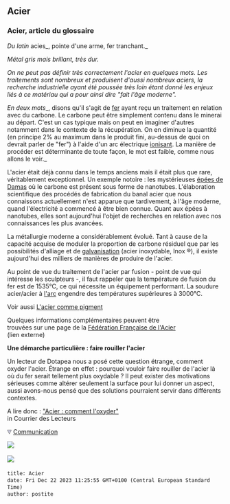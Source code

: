 ## Acier
### Acier, article du glossaire
 _Du latin_ acies_, pointe d'une arme, fer tranchant._

_Métal gris mais brillant, très dur._

_On ne peut pas définir très correctement l'acier en quelques mots. Les traitements sont nombreux et produisent d'aussi nombreux aciers, la recherche industrielle ayant été poussée très loin étant donné les enjeux liés à ce matériau qui a pour ainsi dire "fait l'âge moderne"._

_En deux mots__, disons qu'il s'agit de [fer](fer.html) ayant reçu un traitement en relation avec du carbone. Le carbone peut être simplement contenu dans le minerai au départ. C'est un cas typique mais on peut en imaginer d'autres notamment dans le contexte de la récupération. On en diminue la quantité (en principe 2% au maximum dans le produit fini, au-dessus de quoi on devrait parler de "fer") à l'aide d'un arc électrique [ionisant](ion.html). La manière de procéder est déterminante de toute façon, le mot est faible, comme nous allons le voir._

L'acier était déjà connu dans le temps anciens mais il était plus que rare, véritablement exceptionnel. Un exemple notoire : les mystérieuses [épées de Damas](chap11metamateriaux.html#epeesdamas) où le carbone est présent sous forme de nanotubes. L'élaboration scientifique des procédés de fabrication du banal acier que nous connaissons actuellement n'est apparue que tardivement, à l'âge moderne, quand l'électricité a commencé à être bien connue. Quant aux épées à nanotubes, elles sont aujourd'hui l'objet de recherches en relation avec nos connaissances les plus avancées.

La métallurgie moderne a considérablement évolué. Tant à cause de la capacité acquise de moduler la proportion de carbone résiduel que par les possibilités d'alliage et de [galvanisation](galvaniser.html) (acier inoxydable, Inox ®), il existe aujourd'hui des milliers de manières de produire de l'acier.

Au point de vue du traitement de l'acier par fusion - point de vue qui intéresse les sculpteurs -, il faut rappeler que la température de fusion du fer est de 1535°C, ce qui nécessite un équipement performant. La soudure acier/acier à [l'arc](soudurearc.html) engendre des températures supérieures à 3000°C.

Voir aussi [L'acier comme pigment](acier.html)

Quelques informations complémentaires peuvent être  
trouvées sur une page de la [Fédération Française de l'Acier](http://www.ffacier.org/pages/rubriques-ffa/lacier/questce/questce.htm)  
(lien externe)

**Une démarche particulière : faire rouiller l'acier**

Un lecteur de Dotapea nous a posé cette question étrange, comment oxyder l'acier. Étrange en effet : pourquoi vouloir faire rouiller de l'acier là où du fer serait tellement plus oxydable ? Il peut exister des motivations sérieuses comme altérer seulement la surface pour lui donner un aspect, aussi avons-nous pensé que des solutions pourraient servir dans différents contextes.

A lire donc : ["Acier : comment l'oxyder"](courrierdeslecteurs2008c070.html#20081208st)  
in Courrier des Lecteurs



![](images/flechebas.gif) [Communication](http://www.artrealite.com/annonceurs.htm) 

[![](https://cbonvin.fr/sites/regie.artrealite.com/visuels/campagne1.png)](index-2.html#20131014)

![](https://cbonvin.fr/sites/regie.artrealite.com/visuels/campagne2.png)
```
title: Acier
date: Fri Dec 22 2023 11:25:55 GMT+0100 (Central European Standard Time)
author: postite
```
